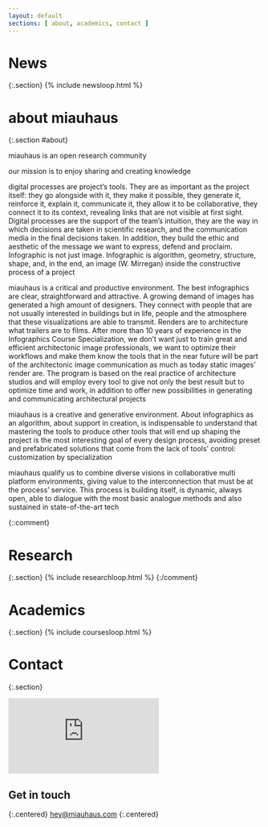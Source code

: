 ```yaml
---
layout: default
sections: [ about, academics, contact ]
---
```

# News
{:.section}
{% include newsloop.html %}

# about miauhaus
{:.section #about}
<div class="section-content">
miauhaus is an open research community

our mission is to enjoy sharing and creating knowledge

digital processes are project’s tools. They are as important as the project itself: they go alongside with it, they make it possible, they generate it, reinforce it, explain it, communicate it, they allow it to be collaborative, they connect it to its context, revealing links that are not visible at first sight. Digital processes are the support of the team’s intuition, they are the way in which decisions are taken in scientific research, and the communication media in the final decisions taken. In addition, they build the ethic and aesthetic of the message we want to express, defend and proclaim. Infographic is not just image. Infographic is algorithm, geometry, structure, shape, and, in the end, an image (W. Mirregan) inside the constructive process of a project

miauhaus is a critical and productive environment. The best infographics are clear, straightforward and attractive. A growing demand of images has generated a high amount of designers. They connect with people that are not usually interested in buildings but in life, people and the atmosphere that these visualizations are able to transmit. Renders are to architecture what trailers are to films. After more than 10 years of experience in the Infographics Course Specialization, we don’t want just to train great and efficient architectonic image professionals, we want to optimize their workflows and make them know the tools that in the near future will be part of the architectonic image communication as much as today static images’ render are. The program is based on the real practice of architecture studios and will employ every tool to give not only the best result but to optimize time and work, in addition to offer new possibilities in generating and communicating architectural projects

miauhaus is a creative and generative environment. About infographics as an algorithm, about support in creation, is indispensable to understand that mastering the tools to produce other tools that will end up shaping the project is the most interesting goal of every design process, avoiding preset and prefabricated solutions that come from the lack of tools’ control: customization by specialization

miauhaus qualify us to combine diverse visions in collaborative multi platform environments, giving value to the interconnection that must be at the process’ service. This process is building itself, is dynamic, always open, able to dialogue with the most basic analogue methods and also sustained in state-of-the-art tech
</div>

{::comment}
# Research
{:.section}
{% include researchloop.html %}
{:/comment}

# Academics
{:.section}
{% include coursesloop.html %}

# Contact
{:.section}

<iframe frameborder="0" style="border:0" src="https://www.google.com/maps/embed/v1/place?q=place_id:ChIJHelYbTsoQg0RIzDmbCkoo0A&key=AIzaSyADUM0rFRQDeLYAR6L1wYTuulPLeUCNLR4" allowfullscreen></iframe>

## Get in touch
{:.centered}
hey@miauhaus.com
{:.centered}

